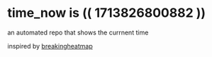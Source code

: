 # time_now is (( 1713826800882 ))

an automated repo that shows the currnent time

inspired by [breakingheatmap](https://github.com/breakingheatmap/breakingheatmap)